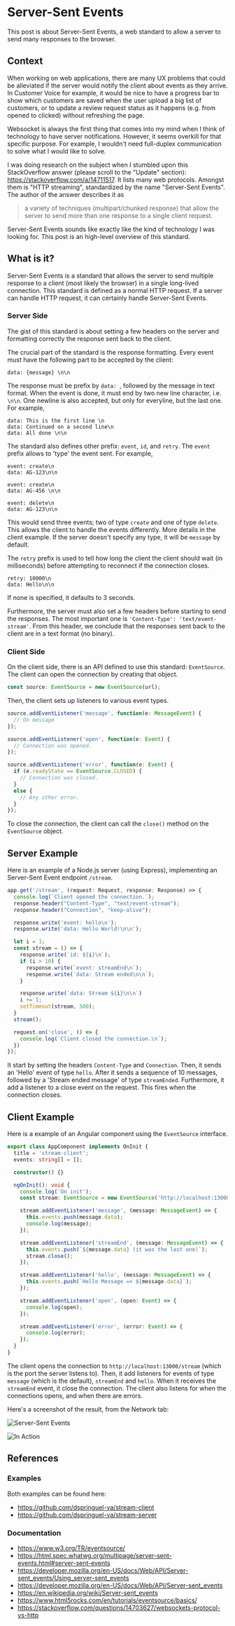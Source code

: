# Server-Sent Events

This post is about Server-Sent Events, a web standard to allow a server to send many responses to the browser.

## Context
When working on web applications, there are many UX problems that could be alleviated if the server would notify the client about events as they arrive.
In Customer Voice for example, it would be nice to have a progress bar to show which customers are saved when the user upload a big list of customers,
or to update a review request status as it happens (e.g. from opened to clicked) without refreshing the page.

Websocket is always the first thing that comes into my mind when I think of technology to have server notifications.
However, it seems overkill for that specific purpose. For example, I wouldn't need full-duplex communication to solve what I would like to solve.

I was doing research on the subject when I stumbled upon this StackOverflow answer (please scroll to the "Update" section): https://stackoverflow.com/a/14711517.
It lists many web protocols.
Amongst them is "HTTP streaming", standardized by the name "Server-Sent Events".
The author of the answer describes it as
> a variety of techniques (multipart/chunked response) that allow the server to send more than one response to a single client request.

Server-Sent Events sounds like exactly like the kind of technology I was looking for.
This post is an high-level overview of this standard.

## What is it?

Server-Sent Events is a standard that allows the server to send multiple response to a client (most likely the browser) in a single long-lived connection.
This standard is defined as a normal HTTP request.
If a server can handle HTTP request, it can certainly handle Server-Sent Events.

### Server Side
The gist of this standard is about setting a few headers on the server and formatting correctly the response sent back to the client.

The crucial part of the standard is the response formatting. Every event must have the following part to be accepted by the client:

```
data: {message} \n\n
```

The response must be prefix by `data: `, followed by the message in text format. When the event is done, it must end by two new line character, i.e. `\n\n`. One newline is also accepted, but only for everyline, but the last one. For example,

```
data: This is the first line \n
data: Continued on a second line\n
data: All done \n\n
```

The standard also defines other prefix: `event`, `id`, and `retry`.
The `event` prefix allows to 'type' the event sent. For example,

```
event: create\n
data: AG-123\n\n

event: create\n
data: AG-456 \n\n

event: delete\n
data: AG-123\n\n
```

This would send three events; two of type `create` and one of type `delete`. This allows the client to handle the events differently. More details in the client example. If the server doesn't specify any type, it will be `message` by default.

The `retry` prefix is used to tell how long the client the client should wait (in milliseconds) before attempting to reconnect if the connection closes.

```
retry: 10000\n
data: Hello\n\n
```

If none is specified, it defaults to 3 seconds.

Furthermore, the server must also set a few headers before starting to send the responses.
The most important one is `'Content-Type': 'text/event-stream'`. From this header, we conclude that the responses sent back to the client are in a text format (no binary).

### Client Side
On the client side, there is an API defined to use this standard: `EventSource`.
The client can open the connection by creating that object.

```ts
const source: EventSource = new EventSource(url);
```

Then, the client sets up listeners to various event types.

```ts
source.addEventListener('message', function(e: MessageEvent) {
  // On message
});

source.addEventListener('open', function(e: Event) {
  // Connection was opened.
});

source.addEventListener('error', function(e: Event) {
  if (e.readyState == EventSource.CLOSED) {
    // Connection was closed.
  }
  else {
    // Any other error.
  }
});
```

To close the connection, the client can call the `close()` method on the `EventSource` object.

## Server Example

Here is an example of a Node.js server (using Express), implementing an Server-Sent Event endpoint `/stream`.

```ts
app.get('/stream', (request: Request, response: Response) => {
  console.log(`Client opened the connection.`);
  response.header("Content-Type", "text/event-stream");
  response.header("Connection", "keep-alive");

  response.write('event: hello\n');
  response.write('data: Hello World!\n\n');

  let i = 1;
  const stream = () => {
    response.write(`id: ${i}\n`);
    if (i > 10) {
      response.write(`event: streamEnd\n`);
      response.write(`data: Stream ended\n\n`);
    }

    response.write(`data: Stream ${i}\n\n`)
    i += 1;
    setTimeout(stream, 500);
  }
  stream();

  request.on('close', () => {
    console.log(`Client closed the connection.\n`);
  })
});
```

It start by setting the headers `Content-Type` and `Connection`.
Then, it sends an 'Hello' event of type `hello`. After it sends a sequence of 10 messages, followed by a 'Stream ended message' of type `streamEnded`.
Furthermore, it add a listener to a close event on the request. This fires when the connection closes.

## Client Example
Here is a example of an Angular component using the `EventSource` interface.

```ts
export class AppComponent implements OnInit {
  title = 'stream-client';
  events: string[] = [];

  constructor() {}

  ngOnInit(): void {
    console.log('On init');
    const stream: EventSource = new EventSource('http://localhost:13000/stream');

    stream.addEventListener('message', (message: MessageEvent) => {
      this.events.push(message.data);
      console.log(message);
    });

    stream.addEventListener('streamEnd', (message: MessageEvent) => {
      this.events.push(`${message.data} (it was the last one)`);
      stream.close();
    });

    stream.addEventListener('hello', (message: MessageEvent) => {
      this.events.push(`Hello Message => ${message.data}`);
    });

    stream.addEventListener('open', (open: Event) => {
      console.log(open);
    });

    stream.addEventListener('error', (error: Event) => {
      console.log(error);
    });
  }
}
```

The client opens the connection to `http://localhost:13000/stream` (which is the port the server listens to).
Then, it add listeners for events of type `message` (which is the default), `streamEnd` and `hello`.
When it receives the `streamEnd` event, it close the connection.
The client also listens for when the connections opens, and when there are errors.

Here's a screenshot of the result, from the Network tab:

![Server-Sent Events ](https://i.imgur.com/FFqBd0i.png)

![In Action](https://i.imgur.com/qxd9icw.gif)

## References

### Examples
Both examples can be found here:
* https://github.com/dspringuel-va/stream-client
* https://github.com/dspringuel-va/stream-server


### Documentation
* https://www.w3.org/TR/eventsource/
* https://html.spec.whatwg.org/multipage/server-sent-events.html#server-sent-events
* https://developer.mozilla.org/en-US/docs/Web/API/Server-sent_events/Using_server-sent_events
* https://developer.mozilla.org/en-US/docs/Web/API/Server-sent_events
* https://en.wikipedia.org/wiki/Server-sent_events
* https://www.html5rocks.com/en/tutorials/eventsource/basics/
* https://stackoverflow.com/questions/14703627/websockets-protocol-vs-http